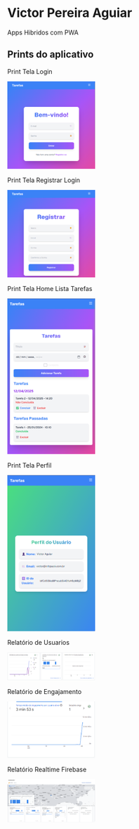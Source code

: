 # Victor Pereira Aguiar

Apps Hibridos com PWA

## Prints do aplicativo

Print Tela Login

<img src="fotosreadme/telalogin.png" alt="Login" style="width:200px;heigth:200px">

Print Tela Registrar Login

<img src="fotosreadme/telaregistrar.png" alt="Login" style="width:200px;heigth:200px">

Print Tela Home Lista Tarefas

<img src="fotosreadme/Telahome.png" alt="Login" style="width:200px;heigth:200px">

Print Tela Perfil

<img src="fotosreadme/telaperfil.png" alt="Login" style="width:200px;heigth:200px">

Relatório de Usuarios

<img src="fotosreadme/usuarioativos.png" alt="Login" style="width:200px;heigth:200px">

Relatório de Engajamento

<img src="fotosreadme/tempomedioengajamentousuarioativo.png" alt="Login" style="width:200px;heigth:200px">

Relatório Realtime Firebase

<img src="fotosreadme/relatoriousuariotempofirebaseanalytics.png" alt="Login" style="width:200px;heigth:200px">


